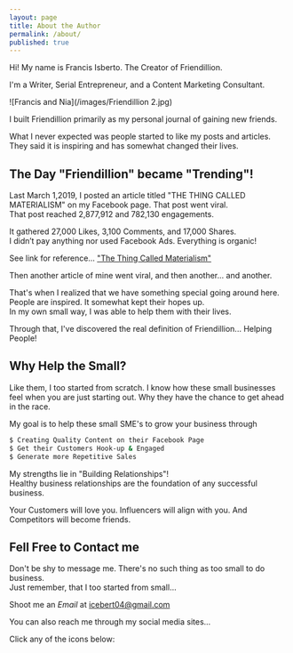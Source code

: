 ```yaml
---
layout: page
title: About the Author
permalink: /about/
published: true
---
```


Hi! My name is Francis Isberto. The Creator of Friendillion.

I'm a Writer, Serial Entrepreneur, and a Content Marketing Consultant. 


![Francis and Nia](/images/Friendillion 2.jpg)  

I built Friendillion primarily as my personal journal of gaining new friends. 

What I never expected was people started to like my posts and articles. They said it is inspiring and has somewhat changed their lives. 


## The Day "Friendillion" became "Trending"! 

Last March 1,2019, I posted an article titled "THE THING CALLED MATERIALISM" on my Facebook page. That post went viral.   
That post reached 2,877,912 and 782,130 engagements.   

It gathered 27,000 Likes, 3,100 Comments, and 17,000 Shares.   
I didn’t pay anything nor used Facebook Ads. Everything is organic!

See link for reference...
["The Thing Called Materialism"](https://www.facebook.com/friendillion/posts/624066881378707?__tn__=K-R)

Then another article of mine went viral, and then another... and another.

That's when I realized that we have something special going around here.   
People are inspired. It somewhat kept their hopes up.   
In my own small way, I was able to help them with their lives.

Through that, I've discovered the real definition of Friendillion... Helping People!


## Why Help the Small?

Like them, I too started from scratch. I know how these small businesses feel when you are just starting out. Why they have the chance to get ahead in the race.  

My goal is to help these small SME's to grow your business through

```sh
$ Creating Quality Content on their Facebook Page
$ Get their Customers Hook-up & Engaged
$ Generate more Repetitive Sales
```

     
My strengths lie in "Building Relationships"!   
Healthy business relationships are the foundation of any successful business. 

Your Customers will love you. Influencers will align with you. And Competitors will become friends.



## Fell Free to Contact me

Don't be shy to message me. There's no such thing as too small to do business.   
Just remember, that I too started from small...


Shoot me an _Email_ at [icebert04@gmail.com](mailto:icebert04@gmail.com)

You can also reach me through my social media sites...  

Click any of the icons below:
